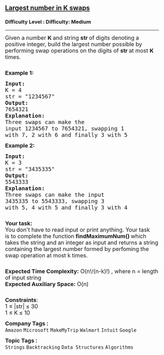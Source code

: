 <h2><a href="https://www.geeksforgeeks.org/problems/largest-number-in-k-swaps-1587115620/1?page=1&sprint=1dc57e2ec6cbc5b6ba56c01c88636a16&sortBy=submissions">Largest number in K swaps</a></h2><h3>Difficulty Level : Difficulty: Medium</h3><hr><div class="problems_problem_content__Xm_eO"><p><span style="font-size: 18px;">Given a number <strong>K </strong>and string <strong>str </strong>of digits denoting a positive integer, build the largest number possible by performing swap operations on the digits of <strong>str </strong>at most&nbsp;<strong>K </strong>times.</span></p>
<p><br><span style="font-size: 18px;"><strong>Example 1:</strong></span></p>
<pre><span style="font-size: 18px;"><strong>Input:
</strong>K = 4
str = "1234567"
<strong>Output:</strong>
7654321<strong>
Explanation:
</strong>Three swaps can make the
input 1234567 to 7654321, swapping 1
with 7, 2 with 6 and finally 3 with 5</span>
</pre>
<p><span style="font-size: 18px;"><strong>Example 2:</strong></span></p>
<pre><span style="font-size: 18px;"><strong>Input:
</strong>K = 3
str = "3435335"
<strong>Output:
</strong>5543333
<strong>Explanation:
</strong>Three swaps can make the input
3435335 to 5543333, swapping 3 
with 5, 4 with 5 and finally 3 with 4</span> 
</pre>
<p><br><span style="font-size: 18px;"><strong>Your task:</strong><br>You don't have to read input or print anything. Your task is&nbsp;to complete the function <strong>findMaximumNum()&nbsp;</strong>which takes the string and an integer as input and returns a string containing the largest number formed by perfoming the swap operation at most k times.</span></p>
<p><br><span style="font-size: 18px;"><strong>Expected Time Complexity:</strong>&nbsp;O(n!/(n-k)!) , where n = length of input string<br><strong>Expected Auxiliary Space:</strong>&nbsp;O(n)</span></p>
<p><br><span style="font-size: 18px;"><strong>Constraints</strong>:<br>1 ≤&nbsp;|str|<strong> </strong>≤ 30<br>1 ≤&nbsp;K<strong> </strong>≤ 10</span></p></div><p><span style=font-size:18px><strong>Company Tags : </strong><br><code>Amazon</code>&nbsp;<code>Microsoft</code>&nbsp;<code>MakeMyTrip</code>&nbsp;<code>Walmart</code>&nbsp;<code>Intuit</code>&nbsp;<code>Google</code>&nbsp;<br><p><span style=font-size:18px><strong>Topic Tags : </strong><br><code>Strings</code>&nbsp;<code>Backtracking</code>&nbsp;<code>Data Structures</code>&nbsp;<code>Algorithms</code>&nbsp;